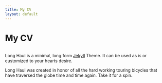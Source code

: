 ```yaml
---
title: My CV
layout: default
---
```


<div class="post">
	<h1 class="pageTitle">My CV</h1>
	<img src="{{ '/assets/img/touring.jpg' }}" alt="">
	<p class="intro">Long Haul is a minimal, long form <a href="http://jekyllrb.com">Jekyll</a> Theme. It can be used as is or customized to your hearts desire.</p>
	<p>Long Haul was created in honor of all the hard working touring bicycles that have traversed the globe time and time again. Take it for a spin.</p>
</div>
